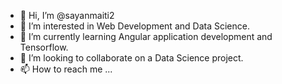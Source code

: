 - 👋 Hi, I’m @sayanmaiti2
- 👀 I’m interested in Web Development and Data Science.
- 🌱 I’m currently learning Angular application development and Tensorflow.
- 💞️ I’m looking to collaborate on a Data Science project.
- 📫 How to reach me ...

<!---
sayanmaiti2/sayanmaiti2 is a ✨ special ✨ repository because its `README.md` (this file) appears on your GitHub profile.
You can click the Preview link to take a look at your changes.
--->
